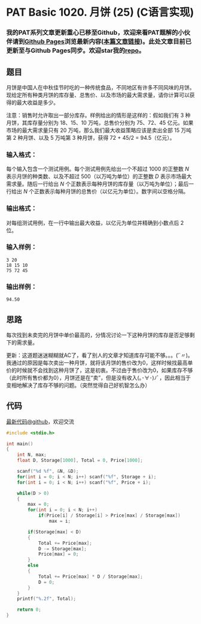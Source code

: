 # PAT Basic 1020. 月饼 (25) (C语言实现)

### 我的PAT系列文章更新重心已移至Github，欢迎来看PAT题解的小伙伴请到[Github Pages](https://oliverlew.github.io/PAT)浏览最新内容([本篇文章链接](https://oliverlew.github.io/PAT/Basic/1020.html))。此处文章目前已更新至与Github Pages同步。欢迎star我的[repo](https://github.com/OliverLew/PAT)。

## 题目

月饼是中国人在中秋佳节时吃的一种传统食品，不同地区有许多不同风味的月饼。现给定所有种类月饼的库存量、总售价、以及市场的最大需求量，请你计算可以获得的最大收益是多少。

注意：销售时允许取出一部分库存。样例给出的情形是这样的：假如我们有 3 种月饼，其库存量分别为 18、15、10 万吨，总售价分别为 75、72、45
亿元。如果市场的最大需求量只有 20 万吨，那么我们最大收益策略应该是卖出全部 15 万吨第 2 种月饼、以及 5 万吨第 3 种月饼，获得 72 +
45/2 = 94.5（亿元）。

### 输入格式：

每个输入包含一个测试用例。每个测试用例先给出一个不超过 1000 的正整数 $N$ 表示月饼的种类数、以及不超过 500（以万吨为单位）的正整数 $D$
表示市场最大需求量。随后一行给出 $N$ 个正数表示每种月饼的库存量（以万吨为单位）；最后一行给出 $N$
个正数表示每种月饼的总售价（以亿元为单位）。数字间以空格分隔。

### 输出格式：

对每组测试用例，在一行中输出最大收益，以亿元为单位并精确到小数点后 2 位。

### 输入样例：

    
    
    3 20
    18 15 10
    75 72 45
    

### 输出样例：

    
    
    94.50
    



## 思路


每次找到未卖完的月饼中单价最高的，分情况讨论一下这种月饼的库存是否足够剩下的需求量。

更新：这道题迷迷糊糊就AC了，看了别人的文章才知道库存可能不够。。。(′`〃)。我通过的原因是每次卖出一种月饼，就将该月饼的售价改为0，这样时候找最高单价的时候就不会找到这种月饼了，这是初衷。不过由于售价改为0，如果库存不够（此时所有售价都为0），月饼还是在“卖”，但是没有收入(｡･∀･)ﾉﾞ，因此相当于变相地解决了库存不够的问题。（突然觉得自己好机智怎么办）

## 代码

[最新代码@github](https://github.com/OliverLew/PAT/blob/master/PATBasic/1020.c)，欢迎交流
```c
#include <stdio.h>

int main()
{
    int N, max;
    float D, Storage[1000], Total = 0, Price[1000];

    scanf("%d %f", &N, &D);
    for(int i = 0; i < N; i++) scanf("%f", Storage + i);
    for(int i = 0; i < N; i++) scanf("%f", Price + i);

    while(D > 0)
    {
        max = 0;
        for(int i = 0; i < N; i++)
            if(Price[i] / Storage[i] > Price[max] / Storage[max])
                max = i;

        if(Storage[max] < D)
        {
            Total += Price[max];
            D -= Storage[max];
            Price[max] = 0;
        }
        else
        {
            Total += Price[max] * D / Storage[max];
            D = 0;
        }
    }
    printf("%.2f", Total);

    return 0;
}
```